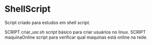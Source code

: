 # ShellScript
Script criado para estudos em shell script.

SCRIPT criar_usr.sh script básico para criar usuários no linux.
SCRIPT maquinaOnline script para verificar qual maquinas está online na rede. 

